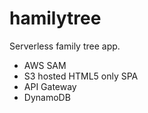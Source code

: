 # hamilytree

Serverless family tree app.

* AWS SAM
* S3 hosted HTML5 only SPA
* API Gateway
* DynamoDB
